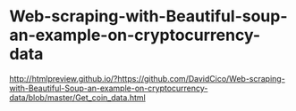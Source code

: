 # Web-scraping-with-Beautiful-soup-an-example-on-cryptocurrency-data


http://htmlpreview.github.io/?https://github.com/DavidCico/Web-scraping-with-Beautiful-Soup-an-example-on-cryptocurrency-data/blob/master/Get_coin_data.html
